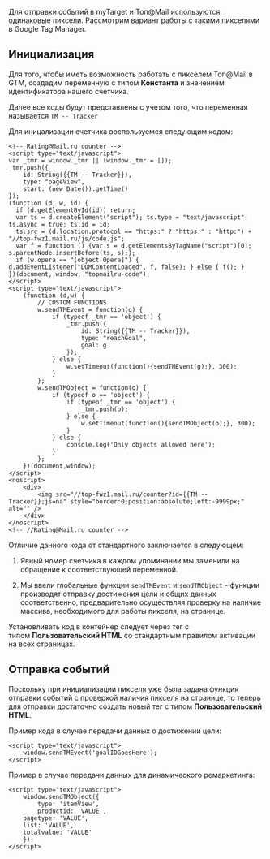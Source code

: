 Для отправки событий в myTarget и Топ\@Mail используются одинаковые пиксели. Рассмотрим вариант работы с такими пикселями в Google Tag Manager.

Инициализация
-------------

Для того, чтобы иметь возможность работать с пикселем Топ\@Mail в GTM, создадим переменную с типом **Константа** и значением идентификатора нашего счетчика.

Далее все коды будут представлены с учетом того, что переменная называется `TM -- Tracker`

Для иницализации счетчика воспользуемся следующим кодом:

~~~~~~~~~~~~~~~~~~~~~~~~~~~~~~~~~~~~~~~~~~~~~~~~~~~~~~~~~~~~~~~~~~~~~~~~~~~~~~~~
<!-- Rating@Mail.ru counter -->
<script type="text/javascript">
var _tmr = window._tmr || (window._tmr = []);
_tmr.push({
	id: String({{TM -- Tracker}}), 
	type: "pageView", 
	start: (new Date()).getTime()
});
(function (d, w, id) {
  if (d.getElementById(id)) return;
  var ts = d.createElement("script"); ts.type = "text/javascript"; ts.async = true; ts.id = id;
  ts.src = (d.location.protocol == "https:" ? "https:" : "http:") + "//top-fwz1.mail.ru/js/code.js";
  var f = function () {var s = d.getElementsByTagName("script")[0]; s.parentNode.insertBefore(ts, s);};
  if (w.opera == "[object Opera]") { d.addEventListener("DOMContentLoaded", f, false); } else { f(); }
})(document, window, "topmailru-code");
</script>
<script type="text/javascript">
	(function (d,w) {
		// CUSTOM FUNCTIONS
		w.sendTMEvent = function(g) {
			if (typeof _tmr == 'object') {
				_tmr.push({ 
					id: String({{TM -- Tracker}}), 
					type: "reachGoal", 
					goal: g 
				});
			} else {
				w.setTimeout(function(){sendTMEvent(g);}, 300);
			}
		};
		w.sendTMObject = function(o) {
			if (typeof o == 'object') {
				if (typeof _tmr == 'object') {
					_tmr.push(o);
				} else {
					w.setTimeout(function(){sendTMObject(o);}, 300);
				}
			} else {
				console.log('Only objects allowed here');
			} 
		};
	})(document,window);
</script>
<noscript>
	<div>
		<img src="//top-fwz1.mail.ru/counter?id={{TM -- Tracker}};js=na" style="border:0;position:absolute;left:-9999px;" alt="" />
	</div>
</noscript>
<!-- //Rating@Mail.ru counter -->
~~~~~~~~~~~~~~~~~~~~~~~~~~~~~~~~~~~~~~~~~~~~~~~~~~~~~~~~~~~~~~~~~~~~~~~~~~~~~~~~

Отличие данного кода от стандартного заключается в следующем:

1.  Явный номер счетчика в каждом упоминании мы заменили на обращение к соответствующей переменной.

2.  Мы ввели глобальные функции `sendTMEvent` и `sendTMObject` - функции производят отправку достижения цели и общих данных соответственно, предварительно осуществляя проверку на наличие массива, необходимого для работы пикселя, на странице.

Установливать код в контейнер следует через тег с типом **Пользовательский HTML** со стандартным правилом активации на всех страницах.

Отправка событий
----------------

Поскольку при инициализации пикселя уже была задана функция отправки событий с проверкой наличия пикселя на странице, то теперь для отправки достаточно создать новый тег с типом **Пользовательский HTML**.

Пример кода в случае передачи данных о достижении цели:

~~~~~~~~~~~~~~~~~~~~~~~~~~~~~~~~~~~~~~~~~~~~~~~~~~~~~~~~~~~~~~~~~~~~~~~~~~~~~~~~
<script type="text/javascript">
    window.sendTMEvent('goalIDGoesHere');
</script>
~~~~~~~~~~~~~~~~~~~~~~~~~~~~~~~~~~~~~~~~~~~~~~~~~~~~~~~~~~~~~~~~~~~~~~~~~~~~~~~~

Пример в случае передачи данных для динамического ремаркетинга:

~~~~~~~~~~~~~~~~~~~~~~~~~~~~~~~~~~~~~~~~~~~~~~~~~~~~~~~~~~~~~~~~~~~~~~~~~~~~~~~~
<script type="text/javascript">
    window.sendTMObject({
    	type: 'itemView',
    	productid: 'VALUE',
	pagetype: 'VALUE',
	list: 'VALUE',
	totalvalue: 'VALUE'
    });
</script>
~~~~~~~~~~~~~~~~~~~~~~~~~~~~~~~~~~~~~~~~~~~~~~~~~~~~~~~~~~~~~~~~~~~~~~~~~~~~~~~~
